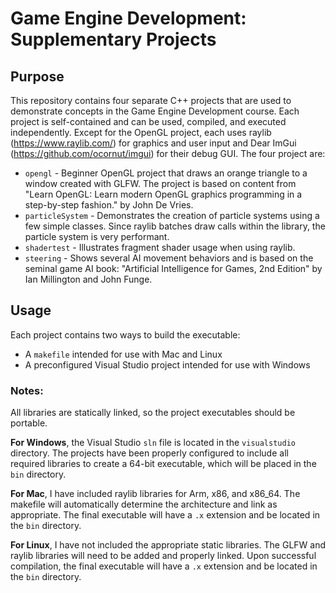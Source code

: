 # Game Engine Development: Supplementary Projects

## Purpose
This repository contains four separate C++ projects that are used to demonstrate concepts in the Game Engine Development course. Each project is self-contained and can be used, compiled, and executed independently. Except for the OpenGL project, each uses raylib (https://www.raylib.com/) for graphics and user input and Dear ImGui (https://github.com/ocornut/imgui) for their debug GUI. The four project are:

* `opengl` - Beginner OpenGL project that draws an orange triangle to a window created with GLFW. The project is based on content from "Learn OpenGL: Learn modern OpenGL graphics programming in a step-by-step fashion." by John De Vries.
* `particleSystem` - Demonstrates the creation of particle systems using a few simple classes. Since raylib batches draw calls within the library, the particle system is very performant.
* `shadertest` - Illustrates fragment shader usage when using raylib.
* `steering` - Shows several AI movement behaviors and is based on the seminal game AI book: "Artificial Intelligence for Games, 2nd Edition" by Ian Millington and John Funge.

## Usage

Each project contains two ways to build the executable:

* A `makefile` intended for use with Mac and Linux
* A preconfigured Visual Studio project intended for use with Windows

### Notes:

All libraries are statically linked, so the project executables should be portable.

**For Windows**, the Visual Studio `sln` file is located in the `visualstudio` directory. The projects have been properly configured to include all required libraries to create a 64-bit executable, which will be placed in the `bin` directory.

**For Mac**, I have included raylib libraries for Arm, x86, and x86_64. The makefile will automatically determine the architecture and link as appropriate. The final executable will have a `.x` extension and be located in the `bin` directory.

**For Linux**, I have not included the appropriate static libraries. The GLFW and raylib libraries will need to be added and properly linked. Upon successful compilation, the final executable will have a `.x` extension and be located in the `bin` directory.
